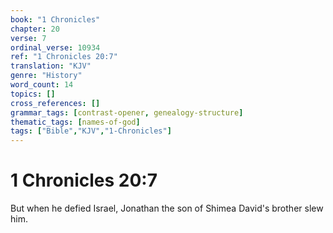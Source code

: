 ```yaml
---
book: "1 Chronicles"
chapter: 20
verse: 7
ordinal_verse: 10934
ref: "1 Chronicles 20:7"
translation: "KJV"
genre: "History"
word_count: 14
topics: []
cross_references: []
grammar_tags: [contrast-opener, genealogy-structure]
thematic_tags: [names-of-god]
tags: ["Bible","KJV","1-Chronicles"]
---
```


# 1 Chronicles 20:7

But when he defied Israel, Jonathan the son of Shimea David's brother slew him.
